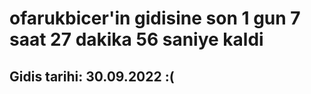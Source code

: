 # ofarukbicer'in gidisine son 1 gun 7 saat 27 dakika 56 saniye kaldi

## Gidis tarihi: 30.09.2022 :(